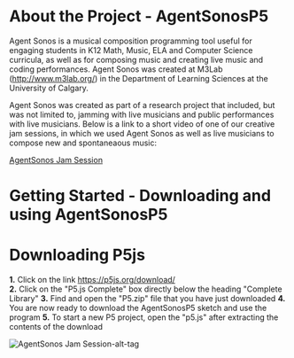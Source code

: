 # About the Project - AgentSonosP5
Agent Sonos is a musical composition programming tool useful for engaging students in K12 Math, Music, ELA and Computer Science curricula, as well as for composing music and creating live music and coding performances. Agent Sonos was created at M3Lab (http://www.m3lab.org/) in the Department of Learning Sciences at the University of Calgary.

Agent Sonos was created as part of a research project that included, but was not limited to, jamming with live musicians and public performances with live musicians. Below is a link to a short video of one of our creative jam sessions, in which we used Agent Sonos as well as live musicians to compose new and spontaneaous music: 

[AgentSonos Jam Session](https://www.youtube.com/watch?v=Xpkpw-VTHs8&feature=youtu.be)

# Getting Started - Downloading and using AgentSonosP5

#                   Downloading P5js

<b>1.</b>  Click on the link https://p5js.org/download/ <br>
<b>2.</b> Click on the "P5.js Complete" box directly below the heading "Complete Library"
<b>3.</b> Find and open the "P5.zip" file that you have just downloaded
<b>4.</b> You are now ready to download the AgentSonosP5 sketch and use the program
<b>5.</b> To start a new P5 project, open the "p5.js" after extracting the contents of the download

![AgentSonos Jam Session-alt-tag](http://i.imgur.com/6oT85E1.png)
